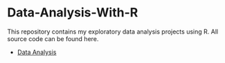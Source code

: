 # Data-Analysis-With-R
This repository contains my exploratory data analysis projects using R. All source code can be found here.

* [Data Analysis](http://rpubs.com/Markie/1255861)

